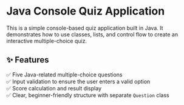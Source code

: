 # Java Console Quiz Application

This is a simple console-based quiz application built in Java. It demonstrates how to use classes, lists, and control flow to create an interactive multiple-choice quiz.

## ✨ Features

✅ Five Java-related multiple-choice questions  
✅ Input validation to ensure the user enters a valid option  
✅ Score calculation and result display  
✅ Clear, beginner-friendly structure with separate `Question` class  
